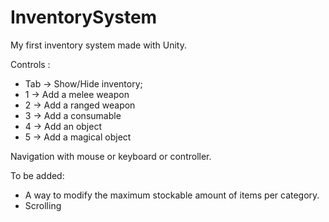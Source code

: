 # InventorySystem

My first inventory system made with Unity.

Controls : 

- Tab -> Show/Hide inventory;
- 1 -> Add a melee weapon
- 2 -> Add a ranged weapon
- 3 -> Add a consumable
- 4 -> Add an object
- 5 -> Add a magical object

Navigation with mouse or keyboard or controller.

To be added:
- A way to modify the maximum stockable amount of items per category.
- Scrolling
